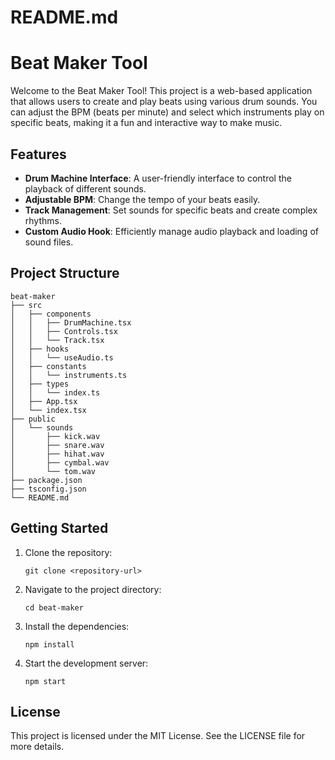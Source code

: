 # README.md

# Beat Maker Tool

Welcome to the Beat Maker Tool! This project is a web-based application that allows users to create and play beats using various drum sounds. You can adjust the BPM (beats per minute) and select which instruments play on specific beats, making it a fun and interactive way to make music.

## Features

- **Drum Machine Interface**: A user-friendly interface to control the playback of different sounds.
- **Adjustable BPM**: Change the tempo of your beats easily.
- **Track Management**: Set sounds for specific beats and create complex rhythms.
- **Custom Audio Hook**: Efficiently manage audio playback and loading of sound files.

## Project Structure

```
beat-maker
├── src
│   ├── components
│   │   ├── DrumMachine.tsx
│   │   ├── Controls.tsx
│   │   └── Track.tsx
│   ├── hooks
│   │   └── useAudio.ts
│   ├── constants
│   │   └── instruments.ts
│   ├── types
│   │   └── index.ts
│   ├── App.tsx
│   └── index.tsx
├── public
│   └── sounds
│       ├── kick.wav
│       ├── snare.wav
│       ├── hihat.wav
│       ├── cymbal.wav
│       └── tom.wav
├── package.json
├── tsconfig.json
└── README.md
```

## Getting Started

1. Clone the repository:

   ```
   git clone <repository-url>
   ```

2. Navigate to the project directory:

   ```
   cd beat-maker
   ```

3. Install the dependencies:

   ```
   npm install
   ```

4. Start the development server:

   ```
   npm start
   ```

## License

This project is licensed under the MIT License. See the LICENSE file for more details.
